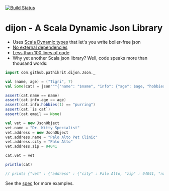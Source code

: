 [![Build Status](https://travis-ci.org/pathikrit/dijon.png)](http://travis-ci.org/pathikrit/dijon)

dijon - A Scala Dynamic Json Library
=====
* Uses [Scala Dynamic types](http://www.scala-lang.org/api/2.10.3/index.html#scala.Dynamic) that let's you write boiler-free json
* [No external dependencies](build.sbt)
* [Less than 100 lines of code](src/main/scala/com/github/pathikrit/dijon/Json.scala)
* Why yet another Scala json library? Well, code speaks more than thousand words:

```scala
import com.github.pathikrit.dijon.Json._

val (name, age) = ("Tigri", 7)
val Some(cat) = json"""{"name": "$name", "info": {"age": $age, "hobbies": ["eating", "purring"]}, "is cat": true}"""

assert(cat.name == name)
assert(cat.info.age == age)
assert(cat.info.hobbies(1) == "purring")
assert(cat.`is cat`)
assert(cat.email == None)

val vet = new JsonObject
vet.name = "Dr. Kitty Specialist"
vet.address = new JsonObject
vet.address.name = "Palo Alto Pet Clinic"
vet.address.city = "Palo Alto"
vet.address.zip = 94041

cat.vet = vet

println(cat)

// prints {"vet" : {"address" : {"city" : Palo Alto, "zip" : 94041, "name" : Palo Alto Pet Clinic}, "name" : Dr. Kitty Specialist}, "is cat" : true, "name" : Tigri, "info" : {"hobbies" : ["eating", "purring"], "age" : 7.0}}

```

See the [spec](src/test/scala/com/github/pathikrit/dijon) for more examples.
